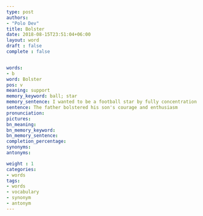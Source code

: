 ```yaml
---
type: post
authors:
- "Polo Dev"
title: Bolster
date: 2018-08-15T23:51:04+06:00
layout: word
draft : false
complete : false


words:
- b
word: Bolster
pos: v
meaning: support
memory_keyword: ball; star
memory_sentence: I wanted to be a football star by fully concentration on my playing. My family supported it.
sentence: The father bolstered his son's courage and enthusiasm
pronunciation:
pictures:
bn_meaning: 
bn_memory_keyword: 
bn_memory_sentence:
completion_percentage:
synonyms:
antonyms:

weight : 1
categories:
- words
tags:
- words
- vocabulary
- synonym
- antonym
---
```

